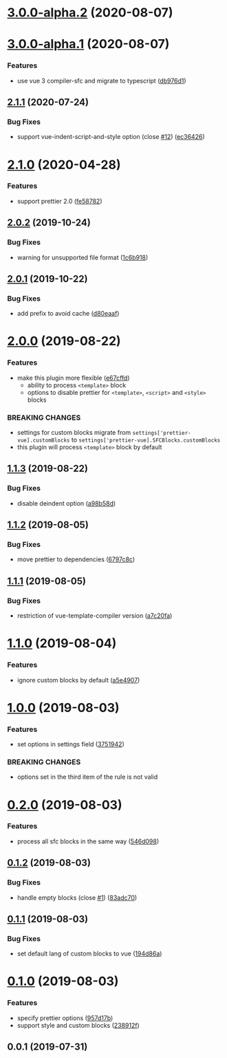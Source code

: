 # [3.0.0-alpha.2](https://github.com/meteorlxy/eslint-plugin-prettier-vue/compare/v3.0.0-alpha.1...v3.0.0-alpha.2) (2020-08-07)

# [3.0.0-alpha.1](https://github.com/meteorlxy/eslint-plugin-prettier-vue/compare/v2.1.1...v3.0.0-alpha.1) (2020-08-07)

### Features

- use vue 3 compiler-sfc and migrate to typescript ([db976d1](https://github.com/meteorlxy/eslint-plugin-prettier-vue/commit/db976d173368d5b87a9beda2457fb5de71acc8af))

## [2.1.1](https://github.com/meteorlxy/eslint-plugin-prettier-vue/compare/v2.1.0...v2.1.1) (2020-07-24)

### Bug Fixes

- support vue-indent-script-and-style option (close [#12](https://github.com/meteorlxy/eslint-plugin-prettier-vue/issues/12)) ([ec36426](https://github.com/meteorlxy/eslint-plugin-prettier-vue/commit/ec364265f132cf9201647ac2440b33c404dfe561))

# [2.1.0](https://github.com/meteorlxy/eslint-plugin-prettier-vue/compare/v2.0.2...v2.1.0) (2020-04-28)

### Features

- support prettier 2.0 ([fe58782](https://github.com/meteorlxy/eslint-plugin-prettier-vue/commit/fe587826c52f10afc5582397a7d4afb21845b68f))

## [2.0.2](https://github.com/meteorlxy/eslint-plugin-prettier-vue/compare/v2.0.1...v2.0.2) (2019-10-24)

### Bug Fixes

- warning for unsupported file format ([1c6b918](https://github.com/meteorlxy/eslint-plugin-prettier-vue/commit/1c6b918))

## [2.0.1](https://github.com/meteorlxy/eslint-plugin-prettier-vue/compare/v2.0.0...v2.0.1) (2019-10-22)

### Bug Fixes

- add prefix to avoid cache ([d80eaaf](https://github.com/meteorlxy/eslint-plugin-prettier-vue/commit/d80eaaf))

# [2.0.0](https://github.com/meteorlxy/eslint-plugin-prettier-vue/compare/v1.1.3...v2.0.0) (2019-08-22)

### Features

- make this plugin more flexible ([e67cffd](https://github.com/meteorlxy/eslint-plugin-prettier-vue/commit/e67cffd))
  - ability to process `<template>` block
  - options to disable prettier for `<template>`, `<script>` and `<style>` blocks

### BREAKING CHANGES

- settings for custom blocks migrate from `settings['prettier-vue].customBlocks` to `settings['prettier-vue].SFCBlocks.customBlocks`
- this plugin will process `<template>` block by default

## [1.1.3](https://github.com/meteorlxy/eslint-plugin-prettier-vue/compare/v1.1.2...v1.1.3) (2019-08-22)

### Bug Fixes

- disable deindent option ([a98b58d](https://github.com/meteorlxy/eslint-plugin-prettier-vue/commit/a98b58d))

## [1.1.2](https://github.com/meteorlxy/eslint-plugin-prettier-vue/compare/v1.1.1...v1.1.2) (2019-08-05)

### Bug Fixes

- move prettier to dependencies ([6797c8c](https://github.com/meteorlxy/eslint-plugin-prettier-vue/commit/6797c8c))

## [1.1.1](https://github.com/meteorlxy/eslint-plugin-prettier-vue/compare/v1.1.0...v1.1.1) (2019-08-05)

### Bug Fixes

- restriction of vue-template-compiler version ([a7c20fa](https://github.com/meteorlxy/eslint-plugin-prettier-vue/commit/a7c20fa))

# [1.1.0](https://github.com/meteorlxy/eslint-plugin-prettier-vue/compare/v1.0.0...v1.1.0) (2019-08-04)

### Features

- ignore custom blocks by default ([a5e4907](https://github.com/meteorlxy/eslint-plugin-prettier-vue/commit/a5e4907))

# [1.0.0](https://github.com/meteorlxy/eslint-plugin-prettier-vue/compare/v0.2.0...v1.0.0) (2019-08-03)

### Features

- set options in settings field ([3751942](https://github.com/meteorlxy/eslint-plugin-prettier-vue/commit/3751942))

### BREAKING CHANGES

- options set in the third item of the rule is not valid

# [0.2.0](https://github.com/meteorlxy/eslint-plugin-prettier-vue/compare/v0.1.2...v0.2.0) (2019-08-03)

### Features

- process all sfc blocks in the same way ([546d098](https://github.com/meteorlxy/eslint-plugin-prettier-vue/commit/546d098))

## [0.1.2](https://github.com/meteorlxy/eslint-plugin-prettier-vue/compare/v0.1.1...v0.1.2) (2019-08-03)

### Bug Fixes

- handle empty blocks (close [#1](https://github.com/meteorlxy/eslint-plugin-prettier-vue/issues/1)) ([83adc70](https://github.com/meteorlxy/eslint-plugin-prettier-vue/commit/83adc70))

## [0.1.1](https://github.com/meteorlxy/eslint-plugin-prettier-vue/compare/v0.1.0...v0.1.1) (2019-08-03)

### Bug Fixes

- set default lang of custom blocks to vue ([194d86a](https://github.com/meteorlxy/eslint-plugin-prettier-vue/commit/194d86a))

# [0.1.0](https://github.com/meteorlxy/eslint-plugin-prettier-vue/compare/v0.0.1...v0.1.0) (2019-08-03)

### Features

- specify prettier options ([957d17b](https://github.com/meteorlxy/eslint-plugin-prettier-vue/commit/957d17b))
- support style and custom blocks ([238912f](https://github.com/meteorlxy/eslint-plugin-prettier-vue/commit/238912f))

## 0.0.1 (2019-07-31)
